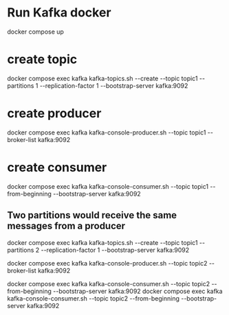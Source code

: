 # Run Kafka docker
docker compose up

# create topic
docker compose exec kafka kafka-topics.sh --create --topic topic1 --partitions 1 --replication-factor 1 --bootstrap-server kafka:9092

# create producer
docker compose exec kafka kafka-console-producer.sh --topic topic1 --broker-list kafka:9092

# create consumer
docker compose exec kafka kafka-console-consumer.sh --topic topic1 --from-beginning --bootstrap-server kafka:9092

## Two partitions would receive the same messages from a producer

docker compose exec kafka kafka-topics.sh --create --topic topic1 --partitions 2 --replication-factor 1 --bootstrap-server kafka:9092

docker compose exec kafka kafka-console-producer.sh --topic topic2 --broker-list kafka:9092

docker compose exec kafka kafka-console-consumer.sh --topic topic2 --from-beginning --bootstrap-server kafka:9092
docker compose exec kafka kafka-console-consumer.sh --topic topic2 --from-beginning --bootstrap-server kafka:9092
